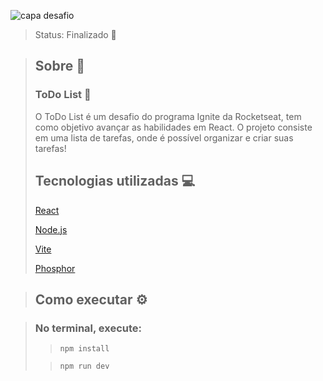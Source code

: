 ![capa desafio](https://user-images.githubusercontent.com/103121417/227618636-e4e7f62c-58bc-4832-908f-b62e7e8d0560.png)
> Status: Finalizado 🚀

> ## Sobre 📖
> 
> ### ToDo List 📃
> O ToDo List é um desafio do programa Ignite da Rocketseat, tem como objetivo avançar as habilidades em React. O projeto consiste em uma lista de tarefas, onde é possível organizar e criar suas tarefas!
>
> ## Tecnologias utilizadas 💻
> 
> [React](https://pt-br.reactjs.org/)
>
> [Node.js](https://nodejs.org/en/)
>
> [Vite](https://vitejs.dev/)
>
> [Phosphor](https://www.npmjs.com/package/phosphor-react)
>

> ## Como executar ⚙️

> ### No terminal, execute:
>
>> ```npm install```
>
>> ```npm run dev```

